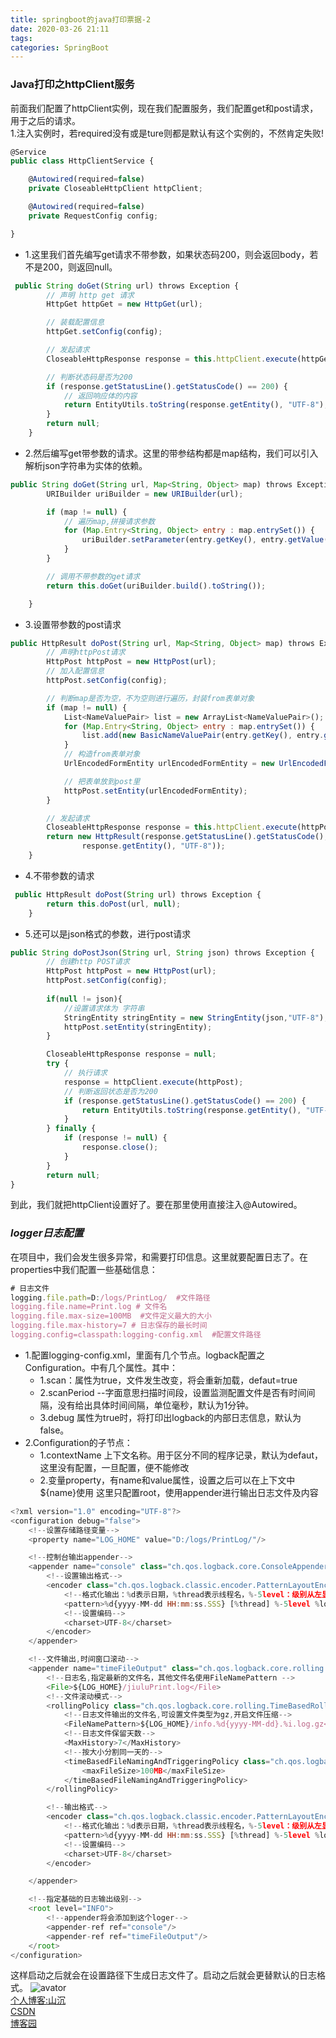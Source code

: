 ```yaml
---
title: springboot的java打印票据-2
date: 2020-03-26 21:11
tags:
categories: SpringBoot
---
```

### **Java打印之httpClient服务**
前面我们配置了httpClient实例，现在我们配置服务，我们配置get和post请求，用于之后的请求。    
1.注入实例时，若required没有或是ture则都是默认有这个实例的，不然肯定失败!
<!--more-->
```javascript
@Service
public class HttpClientService {

    @Autowired(required=false)
    private CloseableHttpClient httpClient;

    @Autowired(required=false)
    private RequestConfig config;

}
```   
- 1.这里我们首先编写get请求不带参数，如果状态码200，则会返回body，若不是200，则返回null。     
```javascript
 public String doGet(String url) throws Exception {
        // 声明 http get 请求
        HttpGet httpGet = new HttpGet(url);

        // 装载配置信息
        httpGet.setConfig(config);

        // 发起请求
        CloseableHttpResponse response = this.httpClient.execute(httpGet);

        // 判断状态码是否为200
        if (response.getStatusLine().getStatusCode() == 200) {
            // 返回响应体的内容
            return EntityUtils.toString(response.getEntity(), "UTF-8");
        }
        return null;
    }
```     
- 2.然后编写get带参数的请求。这里的带参结构都是map结构，我们可以引入解析json字符串为实体的依赖。     
```javascript
public String doGet(String url, Map<String, Object> map) throws Exception {
        URIBuilder uriBuilder = new URIBuilder(url);

        if (map != null) {
            // 遍历map,拼接请求参数
            for (Map.Entry<String, Object> entry : map.entrySet()) {
                uriBuilder.setParameter(entry.getKey(), entry.getValue().toString());
            }
        }

        // 调用不带参数的get请求
        return this.doGet(uriBuilder.build().toString());

    }
```     
- 3.设置带参数的post请求        
```javascript
public HttpResult doPost(String url, Map<String, Object> map) throws Exception {
        // 声明httpPost请求
        HttpPost httpPost = new HttpPost(url);
        // 加入配置信息
        httpPost.setConfig(config);

        // 判断map是否为空，不为空则进行遍历，封装from表单对象
        if (map != null) {
            List<NameValuePair> list = new ArrayList<NameValuePair>();
            for (Map.Entry<String, Object> entry : map.entrySet()) {
                list.add(new BasicNameValuePair(entry.getKey(), entry.getValue().toString()));
            }
            // 构造from表单对象
            UrlEncodedFormEntity urlEncodedFormEntity = new UrlEncodedFormEntity(list, "UTF-8");

            // 把表单放到post里
            httpPost.setEntity(urlEncodedFormEntity);
        }

        // 发起请求
        CloseableHttpResponse response = this.httpClient.execute(httpPost);
        return new HttpResult(response.getStatusLine().getStatusCode(), EntityUtils.toString(
                response.getEntity(), "UTF-8"));
    }
```     
- 4.不带参数的请求     
```javascript
 public HttpResult doPost(String url) throws Exception {
        return this.doPost(url, null);
    }
```     
- 5.还可以是json格式的参数，进行post请求      
```javascript
public String doPostJson(String url, String json) throws Exception {
        // 创建http POST请求
        HttpPost httpPost = new HttpPost(url);
        httpPost.setConfig(config);
        
        if(null != json){
            //设置请求体为 字符串
            StringEntity stringEntity = new StringEntity(json,"UTF-8");
            httpPost.setEntity(stringEntity);
        }

        CloseableHttpResponse response = null;
        try {
            // 执行请求
            response = httpClient.execute(httpPost);
            // 判断返回状态是否为200
            if (response.getStatusLine().getStatusCode() == 200) {
                return EntityUtils.toString(response.getEntity(), "UTF-8");
            }
        } finally {
            if (response != null) {
                response.close();
            }
        }
        return null;
}
```     
到此，我们就把httpClient设置好了。要在那里使用直接注入@Autowired。
### ***logger日志配置***
在项目中，我们会发生很多异常，和需要打印信息。这里就要配置日志了。在properties中我们配置一些基础信息：        
```javascript
# 日志文件
logging.file.path=D:/logs/PrintLog/  #文件路径 
logging.file.name=Print.log # 文件名
logging.file.max-size=100MB  #文件定义最大的大小
logging.file.max-history=7 # 日志保存的最长时间
logging.config=classpath:logging-config.xml  #配置文件路径
```     
- 1.配置logging-config.xml，里面有几个节点。logback配置之Configuration。中有几个属性。其中： 
    - 1.scan：属性为true，文件发生改变，将会重新加载，defaut=true
    - 2.scanPeriod --字面意思扫描时间段，设置监测配置文件是否有时间间隔，没有给出具体时间间隔，单位毫秒，默认为1分钟。      
    - 3.debug 属性为true时，将打印出logback的内部日志信息，默认为false。
- 2.Configuration的子节点：
    - 1.contextName 上下文名称。用于区分不同的程序记录，默认为defaut，这里没有配置，一旦配置，便不能修改
    - 2.变量property，有name和value属性，设置之后可以在上下文中${name}使用
这里只配置root，使用appender进行输出日志文件及内容
```javascript
<?xml version="1.0" encoding="UTF-8"?>
<configuration debug="false">
    <!--设置存储路径变量-->
    <property name="LOG_HOME" value="D:/logs/PrintLog/"/>

    <!--控制台输出appender-->
    <appender name="console" class="ch.qos.logback.core.ConsoleAppender">
        <!--设置输出格式-->
        <encoder class="ch.qos.logback.classic.encoder.PatternLayoutEncoder">
            <!--格式化输出：%d表示日期，%thread表示线程名，%-5level：级别从左显示5个字符宽度%msg：日志消息，%n是换行符-->
            <pattern>%d{yyyy-MM-dd HH:mm:ss.SSS} [%thread] %-5level %logger{50} - %msg%n</pattern>
            <!--设置编码-->
            <charset>UTF-8</charset>
        </encoder>
    </appender>

    <!--文件输出,时间窗口滚动-->
    <appender name="timeFileOutput" class="ch.qos.logback.core.rolling.RollingFileAppender">
        <!--日志名,指定最新的文件名，其他文件名使用FileNamePattern -->
        <File>${LOG_HOME}/jiuluPrint.log</File>
        <!--文件滚动模式-->
        <rollingPolicy class="ch.qos.logback.core.rolling.TimeBasedRollingPolicy">
            <!--日志文件输出的文件名,可设置文件类型为gz,开启文件压缩-->
            <FileNamePattern>${LOG_HOME}/info.%d{yyyy-MM-dd}.%i.log.gz</FileNamePattern>
            <!--日志文件保留天数-->
            <MaxHistory>7</MaxHistory>
            <!--按大小分割同一天的-->
            <timeBasedFileNamingAndTriggeringPolicy class="ch.qos.logback.core.rolling.SizeAndTimeBasedFNATP">
                <maxFileSize>100MB</maxFileSize>
            </timeBasedFileNamingAndTriggeringPolicy>
        </rollingPolicy>

        <!--输出格式-->
        <encoder class="ch.qos.logback.classic.encoder.PatternLayoutEncoder">
            <!--格式化输出：%d表示日期，%thread表示线程名，%-5level：级别从左显示5个字符宽度%msg：日志消息，%n是换行符-->
            <pattern>%d{yyyy-MM-dd HH:mm:ss.SSS} [%thread] %-5level %logger{50} - %msg%n</pattern>
            <!--设置编码-->
            <charset>UTF-8</charset>
        </encoder>

    </appender>

    <!--指定基础的日志输出级别-->
    <root level="INFO">
        <!--appender将会添加到这个loger-->
        <appender-ref ref="console"/>
        <appender-ref ref="timeFileOutput"/>
    </root>
</configuration>
```     
这样启动之后就会在设置路径下生成日志文件了。启动之后就会更替默认的日志格式。
![avator](http://img.yangjiapo.cn/154225130220180327.jpg)       
[个人博客:山沉](www.yangjiapo.cn)     
[CSDN](https://mp.csdn.net/console/article)        
[博客园](https://www.cnblogs.com/Choleen/)
